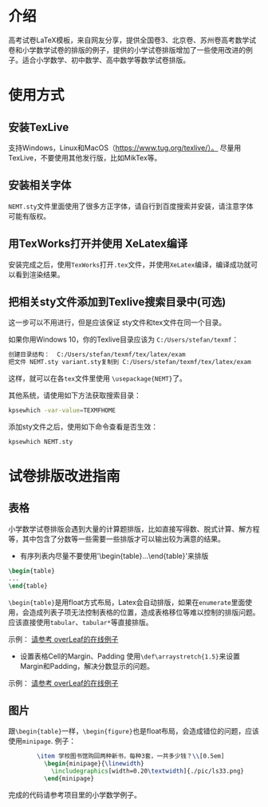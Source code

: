 # 介绍
高考试卷LaTeX模板，来自网友分享，提供全国卷3、北京卷、苏州卷高考数学试卷和小学数学试卷的排版的例子，提供的小学试卷排版增加了一些使用改进的例子。适合小学数学、初中数学、高中数学等数学试卷排版。


# 使用方式
## 安装TexLive

支持Windows，Linux和MacOS（https://www.tug.org/texlive/）。
尽量用TexLive，不要使用其他发行版，比如MikTex等。

## 安装相关字体
`NEMT.sty`文件里面使用了很多方正字体，请自行到百度搜索并安装，请注意字体可能有版权。

## 用TexWorks打开并使用 XeLatex编译

安装完成之后，使用`TexWorks`打开`.tex`文件，并使用`XeLatex`编译，编译成功就可以看到渲染结果。

## 把相关sty文件添加到Texlive搜索目录中(可选)
这一步可以不用进行，但是应该保证 sty文件和tex文件在同一个目录。

如果你用Windows 10，你的Texlive目录应该为 `C:/Users/stefan/texmf`：
```bash
创建目录结构：  C:/Users/stefan/texmf/tex/latex/exam
把文件 NEMT.sty variant.sty复制到 C:/Users/stefan/texmf/tex/latex/exam
```
这样，就可以在各`tex`文件里使用 `\usepackage{NEMT}`了。

其他系统，请使用如下方法获取搜索目录：
```bash
kpsewhich -var-value=TEXMFHOME
```
添加sty文件之后，使用如下命令查看是否生效：
```bash
kpsewhich NEMT.sty
```

# 试卷排版改进指南
## 表格
小学数学试卷排版会遇到大量的计算题排版，比如直接写得数、脱式计算、解方程等，其中包含了分数等一些需要一些排版才可以输出较为满意的结果。

- 有序列表内尽量不要使用'\begin{table}...\end{table}'来排版
```latex
\begin{table}
...
\end{table}
```
`\begin{table}`是用float方式布局，Latex会自动排版，如果在`enumerate`里面使用，会造成列表子项无法控制表格的位置，造成表格移位等难以控制的排版问题。
应该直接使用`tabular`、`tabular*`等直接排版。

示例：
[请参考 overLeaf的在线例子](https://www.overleaf.com/project/5c29cb9701cd4e564c780b13)

- 设置表格Cell的Margin、Padding
使用`\def\arraystretch{1.5}`来设置Margin和Padding，解决分数显示的问题。

示例：
[请参考 overLeaf的在线例子](https://www.overleaf.com/project/5c29cb9701cd4e564c780b13)

## 图片
跟`\begin{table}`一样，`\begin{figure}`也是float布局，会造成错位的问题，应该使用`minipage`.
例子：
```latex
        \item 学校图书馆购回两种新书，每种3套，一共多少钱？\\[0.5em]
          \begin{minipage}{\linewidth}
            \includegraphics[width=0.20\textwidth]{./pic/ls33.png}
          \end{minipage}
```
完成的代码请参考项目里的小学数学例子。
